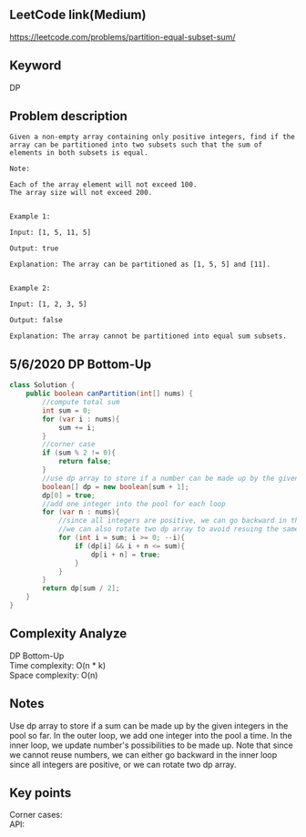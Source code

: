 ## LeetCode link(Medium)
https://leetcode.com/problems/partition-equal-subset-sum/

## Keyword
DP

## Problem description
```
Given a non-empty array containing only positive integers, find if the array can be partitioned into two subsets such that the sum of elements in both subsets is equal.

Note:

Each of the array element will not exceed 100.
The array size will not exceed 200.
 

Example 1:

Input: [1, 5, 11, 5]

Output: true

Explanation: The array can be partitioned as [1, 5, 5] and [11].
 

Example 2:

Input: [1, 2, 3, 5]

Output: false

Explanation: The array cannot be partitioned into equal sum subsets.
```

## 5/6/2020 DP Bottom-Up

```java
class Solution {
    public boolean canPartition(int[] nums) {
        //compute total sum
        int sum = 0;
        for (var i : nums){
            sum += i;
        }
        //corner case
        if (sum % 2 != 0){
            return false;
        }
        //use dp array to store if a number can be made up by the given integers so far
        boolean[] dp = new boolean[sum + 1];
        dp[0] = true;
        //add one integer into the pool for each loop
        for (var n : nums){
            //since all integers are positive, we can go backward in the sum to avoid reusing the same number.
            //we can also rotate two dp array to avoid resuing the same number
            for (int i = sum; i >= 0; --i){
                if (dp[i] && i + n <= sum){
                    dp[i + n] = true;
                }
            }
        }
        return dp[sum / 2];
    }
}
```

## Complexity Analyze
DP Bottom-Up\
Time complexity: O(n * k)\
Space complexity: O(n)

## Notes
Use dp array to store if a sum can be made up by the given integers in the pool so far. In the outer loop, we add one integer into the pool a time. In the inner loop, we update number's possibilities to be made up. Note that since we cannot reuse numbers, we can either go backward in the inner loop since all integers are positive, or we can rotate two dp array.

## Key points
Corner cases: \
API: